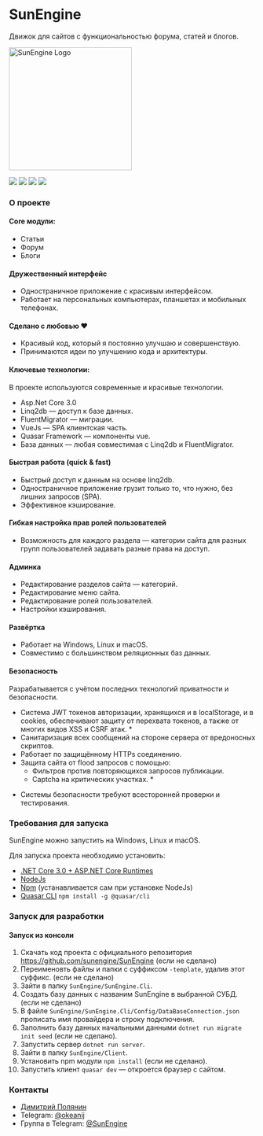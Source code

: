 ﻿# SunEngine

Движок для сайтов с функциональностью форума, статей и блогов.

<img src="https://github.com/Dmitrij-Polyanin/SunEngine/blob/master/SunEngine.svg" width="250" alt="SunEngine Logo" />

<img src="https://img.shields.io/static/v1?label=Версия&message=2.0.0-rc.9&color=green">   <a href="https://demo.sunengine.site"><img src="https://img.shields.io/static/v1?label=Демо&message=demo.sunengine.site&color=informational"></a>
   <a href="https://t.me/SunEngine"><img src="https://img.shields.io/static/v1?label=Telegram&message=@SunEngine&color=informational"></a>     <a href="README.RU.md"><img src="https://img.shields.io/static/v1?label=English&message=readme&color=informational"></a>


### О проекте
#### Core модули:
- Статьи
- Форум
- Блоги

#### Дружественный интерфейс
- Одностраничное приложение c красивым интерфейсом.
- Работает на персональных компьютерах, планшетах и мобильных телефонах.

#### Сделано с любовью ❤
- Красивый код, который я постоянно улучшаю и совершенствую.
- Принимаются идеи по улучшению кода и архитектуры.

#### Ключевые технологии:
В проекте используются современные и красивые технологии.

- Asp.Net Core 3.0
- Linq2db — доступ к базе данных.
- FluentMigrator — миграции.
- VueJs — SPA клиентская часть.
- Quasar Framework — компоненты vue.
- База данных — любая совместимая с Linq2db и FluentMigrator.

#### Быстрая работа (quick & fast)
- Быстрый доступ к данным на основе linq2db.
- Одностраничное приложение грузит только то, что нужно, без лишних запросов (SPA).
- Эффективное кэширование.

#### Гибкая настройка прав ролей пользователей
- Возможность для каждого раздела — категории сайта для разных групп пользователей задавать разные права на доступ.

#### Админка
- Редактирование разделов сайта — категорий.
- Редактирование меню сайта.
- Редактирование ролей пользователей.
- Настройки кэширования.

#### Развёртка
- Работает на Windows, Linux и macOS.
- Совместимо с большинством реляционных баз данных.

#### Безопасность
Разрабатывается с учётом последних технологий приватности и безопасности.

- Система JWT токенов авторизации, хранящихся и в localStorage, и в cookies, обеспечивают защиту от перехвата токенов, а также от многих видов XSS и CSRF атак. *
- Санитаризация всех сообщений на стороне сервера от вредоносных скриптов.
- Работает по защищённому HTTPs соединению.
- Защита сайта от flood запросов с помощью:
  - Фильтров против повторяющихся запросов публикации.
  - Captcha на критических участках. *

* Системы безопасности требуют всесторонней проверки и тестирования.

### Требования для запуска
SunEngine можно запустить на Windows, Linux и macOS.

Для запуска проекта необходимо установить:
- [.NET Core 3.0 + ASP.NET Core Runtimes](https://dotnet.microsoft.com/download/dotnet-core/3.0)
- [NodeJs](https://nodejs.org/en/download/)
- [Npm](https://www.npmjs.com/) (устанавливается сам при установке NodeJs)
- [Quasar CLI](https://quasar.dev/quasar-cli/installation) `npm install -g @quasar/cli`

### Запуск для разработки
#### Запуск из консоли
1. Скачать код проекта с официального репозитория https://github.com/sunengine/SunEngine (если не сделано)
2. Переименовть файлы и папки с суффиксом `-template`, удалив этот суффикс. (если не сделано)
3. Зайти в папку `SunEngine/SunEngine.Cli`.
4. Создать базу данных с названим SunEngine в выбранной СУБД. (если не сделано)
5. В файле `SunEngine/SunEngine.Cli/Config/DataBaseConnection.json` прописать имя провайдера и строку подключения.
6. Заполнить базу данных начальными данными `dotnet run migrate init seed` (если не сделано).
7. Запустить сервер `dotnet run server`.
8. Зайти в папку `SunEngine/Client`.
9. Установить npm модули `npm install` (если не сделано).
10. Запустить клиент `quasar dev` — откроется браузер с сайтом.

### Контакты
- [Димитрий Полянин](https://sunengine.site/user/okeanij)
- Telegram: [@okeanij](tg://resolve?domain=Okeanij)
- Группа в Telegram: [@SunEngine](tg://resolve?domain=SunEngine)
